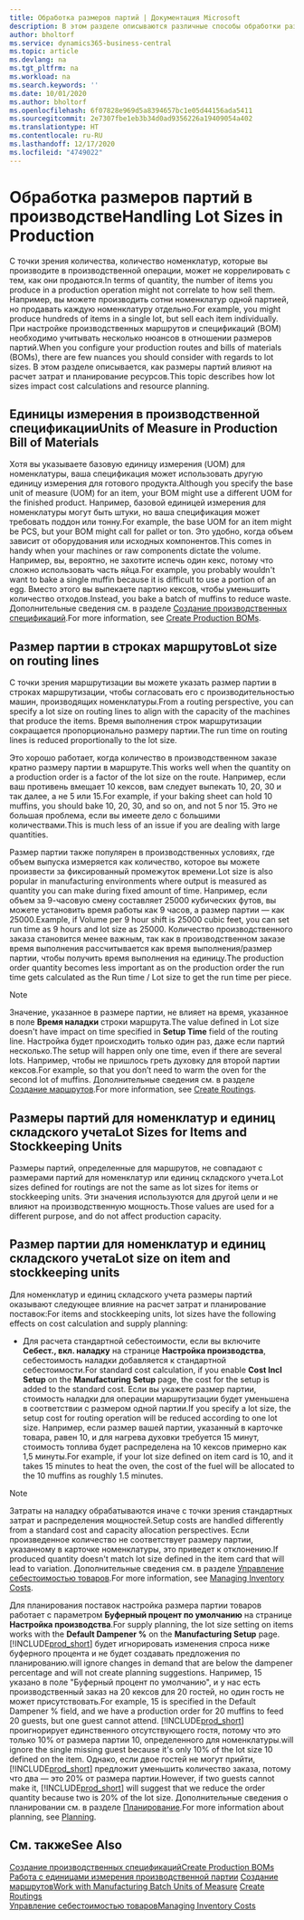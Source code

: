 ```yaml
---
title: Обработка размеров партий | Документация Microsoft
description: В этом разделе описываются различные способы обработки размеров лотов.
author: bholtorf
ms.service: dynamics365-business-central
ms.topic: article
ms.devlang: na
ms.tgt_pltfrm: na
ms.workload: na
ms.search.keywords: ''
ms.date: 10/01/2020
ms.author: bholtorf
ms.openlocfilehash: 6f07828e969d5a8394657bc1e05d44156ada5411
ms.sourcegitcommit: 2e7307fbe1eb3b34d0ad9356226a19409054a402
ms.translationtype: HT
ms.contentlocale: ru-RU
ms.lasthandoff: 12/17/2020
ms.locfileid: "4749022"
---
```

# <a name="handling-lot-sizes-in-production"></a><span data-ttu-id="88d1d-103">Обработка размеров партий в производстве</span><span class="sxs-lookup"><span data-stu-id="88d1d-103">Handling Lot Sizes in Production</span></span>
<span data-ttu-id="88d1d-104">С точки зрения количества, количество номенклатур, которые вы производите в производственной операции, может не коррелировать с тем, как они продаются.</span><span class="sxs-lookup"><span data-stu-id="88d1d-104">In terms of quantity, the number of items you produce in a production operation might not correlate to how sell them.</span></span> <span data-ttu-id="88d1d-105">Например, вы можете производить сотни номенклатур одной партией, но продавать каждую номенклатуру отдельно.</span><span class="sxs-lookup"><span data-stu-id="88d1d-105">For example, you might produce hundreds of items in a single lot, but sell each item individually.</span></span> <span data-ttu-id="88d1d-106">При настройке производственных маршрутов и спецификаций (BOM) необходимо учитывать несколько нюансов в отношении размеров партий.</span><span class="sxs-lookup"><span data-stu-id="88d1d-106">When you configure your production routes and bills of materials (BOMs), there are few nuances you should consider with regards to lot sizes.</span></span> <span data-ttu-id="88d1d-107">В этом разделе описывается, как размеры партий влияют на расчет затрат и планирование ресурсов.</span><span class="sxs-lookup"><span data-stu-id="88d1d-107">This topic describes how lot sizes impact cost calculations and resource planning.</span></span>

## <a name="units-of-measure-in-production-bill-of-materials"></a><span data-ttu-id="88d1d-108">Единицы измерения в производственной спецификации</span><span class="sxs-lookup"><span data-stu-id="88d1d-108">Units of Measure in Production Bill of Materials</span></span>
<span data-ttu-id="88d1d-109">Хотя вы указываете базовую единицу измерения (UOM) для номенклатуры, ваша спецификация может использовать другую единицу измерения для готового продукта.</span><span class="sxs-lookup"><span data-stu-id="88d1d-109">Although you specify the base unit of measure (UOM) for an item, your BOM might use a different UOM for the finished product.</span></span> <span data-ttu-id="88d1d-110">Например, базовой единицей измерения для номенклатуры могут быть штуки, но ваша спецификация может требовать поддон или тонну.</span><span class="sxs-lookup"><span data-stu-id="88d1d-110">For example, the base UOM for an item might be PCS, but your BOM might call for pallet or ton.</span></span> <span data-ttu-id="88d1d-111">Это удобно, когда объем зависит от оборудования или исходных компонентов.</span><span class="sxs-lookup"><span data-stu-id="88d1d-111">This comes in handy when your machines or raw components dictate the volume.</span></span> <span data-ttu-id="88d1d-112">Например, вы, вероятно, не захотите испечь один кекс, потому что сложно использовать часть яйца.</span><span class="sxs-lookup"><span data-stu-id="88d1d-112">For example, you probably wouldn't want to bake a single muffin because it is difficult to use a portion of an egg.</span></span> <span data-ttu-id="88d1d-113">Вместо этого вы выпекаете партию кексов, чтобы уменьшить количество отходов.</span><span class="sxs-lookup"><span data-stu-id="88d1d-113">Instead, you bake a batch of muffins to reduce waste.</span></span> <span data-ttu-id="88d1d-114">Дополнительные сведения см. в разделе [Создание производственных спецификаций](production-how-to-create-production-boms.md).</span><span class="sxs-lookup"><span data-stu-id="88d1d-114">For more information, see [Create Production BOMs](production-how-to-create-production-boms.md).</span></span>

## <a name="lot-size-on-routing-lines"></a><span data-ttu-id="88d1d-115">Размер партии в строках маршрутов</span><span class="sxs-lookup"><span data-stu-id="88d1d-115">Lot size on routing lines</span></span>
<span data-ttu-id="88d1d-116">С точки зрения маршрутизации вы можете указать размер партии в строках маршрутизации, чтобы согласовать его с производительностью машин, производящих номенклатуры.</span><span class="sxs-lookup"><span data-stu-id="88d1d-116">From a routing perspective, you can specify a lot size on routing lines to align with the capacity of the machines that produce the items.</span></span> <span data-ttu-id="88d1d-117">Время выполнения строк маршрутизации сокращается пропорционально размеру партии.</span><span class="sxs-lookup"><span data-stu-id="88d1d-117">The run time on routing lines is reduced proportionally to the lot size.</span></span> 

<span data-ttu-id="88d1d-118">Это хорошо работает, когда количество в производственном заказе кратно размеру партии в маршруте.</span><span class="sxs-lookup"><span data-stu-id="88d1d-118">This works well when the quantity on a production order is a factor of the lot size on the route.</span></span> <span data-ttu-id="88d1d-119">Например, если ваш противень вмещает 10 кексов, вам следует выпекать 10, 20, 30 и так далее, а не 5 или 15.</span><span class="sxs-lookup"><span data-stu-id="88d1d-119">For example, if your baking sheet can hold 10 muffins, you should bake 10, 20, 30, and so on, and not 5 nor 15.</span></span>  <span data-ttu-id="88d1d-120">Это не большая проблема, если вы имеете дело с большими количествами.</span><span class="sxs-lookup"><span data-stu-id="88d1d-120">This is much less of an issue if you are dealing with large quantities.</span></span>

<span data-ttu-id="88d1d-121">Размер партии также популярен в производственных условиях, где объем выпуска измеряется как количество, которое вы можете произвести за фиксированный промежуток времени.</span><span class="sxs-lookup"><span data-stu-id="88d1d-121">Lot size is also popular in manufacturing environments where output is measured as quantity you can make during fixed amount of time.</span></span> <span data-ttu-id="88d1d-122">Например, если объем за 9-часовую смену составляет 25000 кубических футов, вы можете установить время работы как 9 часов, а размер партии — как 25000.</span><span class="sxs-lookup"><span data-stu-id="88d1d-122">Example, if Volume per 9 hour shift is 25000 cubic feet, you can set run time as 9 hours and lot size as 25000.</span></span>
<span data-ttu-id="88d1d-123">Количество производственного заказа становится менее важным, так как в производственном заказе время выполнения рассчитывается как время выполнения/размер партии, чтобы получить время выполнения на единицу.</span><span class="sxs-lookup"><span data-stu-id="88d1d-123">The production order quantity becomes less important as on the production order the run time gets calculated as the Run time / Lot size to get the run time per piece.</span></span>
 
> [!NOTE]
> <span data-ttu-id="88d1d-124">Значение, указанное в размере партии, не влияет на время, указанное в поле **Время наладки** строки маршрута.</span><span class="sxs-lookup"><span data-stu-id="88d1d-124">The value defined in Lot size doesn't have impact on time specified in **Setup Time** field of the routing line.</span></span> <span data-ttu-id="88d1d-125">Настройка будет происходить только один раз, даже если партий несколько.</span><span class="sxs-lookup"><span data-stu-id="88d1d-125">The setup will happen only one time, even if there are several lots.</span></span> <span data-ttu-id="88d1d-126">Например, чтобы не пришлось греть духовку для второй партии кексов.</span><span class="sxs-lookup"><span data-stu-id="88d1d-126">For example, so that you don’t need to warm the oven for the second lot of muffins.</span></span> <span data-ttu-id="88d1d-127">Дополнительные сведения см. в разделе [Создание маршрутов](production-how-to-create-routings.md).</span><span class="sxs-lookup"><span data-stu-id="88d1d-127">For more information, see [Create Routings](production-how-to-create-routings.md).</span></span>

## <a name="lot-sizes-for-items-and-stockkeeping-units"></a><span data-ttu-id="88d1d-128">Размеры партий для номенклатур и единиц складского учета</span><span class="sxs-lookup"><span data-stu-id="88d1d-128">Lot Sizes for Items and Stockkeeping Units</span></span>
<span data-ttu-id="88d1d-129">Размеры партий, определенные для маршрутов, не совпадают с размерами партий для номенклатур или единиц складского учета.</span><span class="sxs-lookup"><span data-stu-id="88d1d-129">Lot sizes defined for routings are not the same as lot sizes for items or stockkeeping units.</span></span> <span data-ttu-id="88d1d-130">Эти значения используются для другой цели и не влияют на производственную мощность.</span><span class="sxs-lookup"><span data-stu-id="88d1d-130">Those values are used for a different purpose, and do not affect production capacity.</span></span> 

## <a name="lot-size-on-item-and-stockkeeping-units"></a><span data-ttu-id="88d1d-131">Размер партии для номенклатур и единиц складского учета</span><span class="sxs-lookup"><span data-stu-id="88d1d-131">Lot size on item and stockkeeping units</span></span>
<span data-ttu-id="88d1d-132">Для номенклатур и единиц складского учета размеры партий оказывают следующее влияние на расчет затрат и планирование поставок:</span><span class="sxs-lookup"><span data-stu-id="88d1d-132">For items and stockkeeping units, lot sizes have the following effects on cost calculation and supply planning:</span></span>

* <span data-ttu-id="88d1d-133">Для расчета стандартной себестоимости, если вы включите **Себест., вкл. наладку** на странице **Настройка производства**, себестоимость наладки добавляется к стандартной себестоимости.</span><span class="sxs-lookup"><span data-stu-id="88d1d-133">For standard cost calculation, if you enable **Cost Incl Setup** on the **Manufacturing Setup** page, the cost for the setup is added to the standard cost.</span></span> <span data-ttu-id="88d1d-134">Если вы укажете размер партии, стоимость наладки для операции маршрутизации будет уменьшена в соответствии с размером одной партии.</span><span class="sxs-lookup"><span data-stu-id="88d1d-134">If you specify a lot size, the setup cost for routing operation will be reduced according to one lot size.</span></span> <span data-ttu-id="88d1d-135">Например, если размер вашей партии, указанный в карточке товара, равен 10, и для нагрева духовки требуется 15 минут, стоимость топлива будет распределена на 10 кексов примерно как 1,5 минуты.</span><span class="sxs-lookup"><span data-stu-id="88d1d-135">For example, if your lot size defined on item card is 10, and it takes 15 minutes to heat the oven, the cost of the fuel will be allocated to the 10 muffins as roughly 1.5 minutes.</span></span> 

> [!NOTE]
> <span data-ttu-id="88d1d-136">Затраты на наладку обрабатываются иначе с точки зрения стандартных затрат и распределения мощностей.</span><span class="sxs-lookup"><span data-stu-id="88d1d-136">Setup costs are handled differently from a standard cost and capacity allocation perspectives.</span></span> <span data-ttu-id="88d1d-137">Если произведенное количество не соответствует размеру партии, указанному в карточке номенклатуры, это приведет к отклонению.</span><span class="sxs-lookup"><span data-stu-id="88d1d-137">If produced quantity doesn't match lot size defined in the item card that will lead to variation.</span></span> <span data-ttu-id="88d1d-138">Дополнительные сведения см. в разделе [Управление себестоимостью товаров](finance-manage-inventory-costs.md).</span><span class="sxs-lookup"><span data-stu-id="88d1d-138">For more information, see [Managing Inventory Costs](finance-manage-inventory-costs.md).</span></span> <!--not sure that I got this part right seems to repeat the first example.-->

<span data-ttu-id="88d1d-139">Для планирования поставок настройка размера партии товаров работает с параметром **Буферный процент по умолчанию** на странице **Настройка производства**.</span><span class="sxs-lookup"><span data-stu-id="88d1d-139">For supply planning, the lot size setting on items works with the **Default Dampener %** on the **Manufacturing Setup** page.</span></span> [!INCLUDE[prod_short](includes/prod_short.md)] <span data-ttu-id="88d1d-140">будет игнорировать изменения спроса ниже буферного процента и не будет создавать предложения по планированию.</span><span class="sxs-lookup"><span data-stu-id="88d1d-140">will ignore changes in demand that are below the dampener percentage and will not create planning suggestions.</span></span> <span data-ttu-id="88d1d-141">Например, 15 указано в поле "Буферный процент по умолчанию", и у нас есть производственный заказ на 20 кексов для 20 гостей, но один гость не может присутствовать.</span><span class="sxs-lookup"><span data-stu-id="88d1d-141">For example, 15 is specified in the Default Dampener % field, and we have a production order for 20 muffins to feed 20 guests, but one guest cannot attend.</span></span> [!INCLUDE[prod_short](includes/prod_short.md)] <span data-ttu-id="88d1d-142">проигнорирует единственного отсутствующего гостя, потому что это только 10% от размера партии 10, определенного для номенклатуры.</span><span class="sxs-lookup"><span data-stu-id="88d1d-142">will ignore the single missing guest because it's only 10% of the lot size 10 defined on the item.</span></span> <span data-ttu-id="88d1d-143">Однако, если двое гостей не могут прийти, [!INCLUDE[prod_short](includes/prod_short.md)] предложит уменьшить количество заказа, потому что два — это 20% от размера партии.</span><span class="sxs-lookup"><span data-stu-id="88d1d-143">However, if two guests cannot make it, [!INCLUDE[prod_short](includes/prod_short.md)] will suggest that we reduce the order quantity because two is 20% of the lot size.</span></span> <span data-ttu-id="88d1d-144">Дополнительные сведения о планировании см. в разделе [Планирование](production-planning.md).</span><span class="sxs-lookup"><span data-stu-id="88d1d-144">For more information about planning, see [Planning](production-planning.md).</span></span>

## <a name="see-also"></a><span data-ttu-id="88d1d-145">См. также</span><span class="sxs-lookup"><span data-stu-id="88d1d-145">See Also</span></span>
[<span data-ttu-id="88d1d-146">Создание производственных спецификаций</span><span class="sxs-lookup"><span data-stu-id="88d1d-146">Create Production BOMs</span></span>](production-how-to-create-production-boms.md)  
<span data-ttu-id="88d1d-147">[Работа с единицами измерения производственной партии](production-how-to-use-the-manufacturing-batch-unit-of-measure.md)
[Создание маршрутов](production-how-to-create-routings.md)</span><span class="sxs-lookup"><span data-stu-id="88d1d-147">[Work with Manufacturing Batch Units of Measure](production-how-to-use-the-manufacturing-batch-unit-of-measure.md)
[Create Routings](production-how-to-create-routings.md)</span></span>  
[<span data-ttu-id="88d1d-148">Управление себестоимостью товаров</span><span class="sxs-lookup"><span data-stu-id="88d1d-148">Managing Inventory Costs</span></span>](finance-manage-inventory-costs.md)

